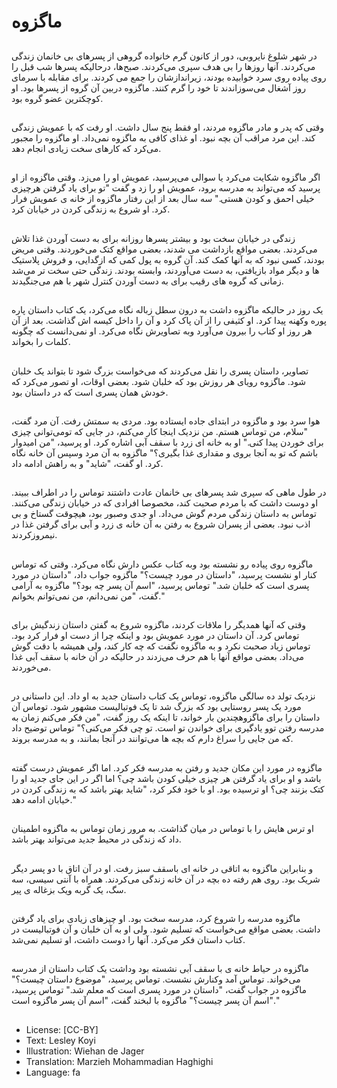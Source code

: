 # ماگزوه

##
در شهر شلوغ نایروبی، دور از کانون گرم خانواده گروهی از پسرهای بی خانمان زندگی می‌کردند. آنها روزها را بی هدف سپری می‌کردند. صبح‌ها، درحالیکه پسرها شب قبل را روی پیاده روی سرد خوابیده بودند، زیراندازشان را جمع می کردند. برای مقابله با سرمای روز آشغال می‌سوزاندند تا خود را گرم کنند. ماگزوه دربین آن گروه از پسرها بود. او کوچکترین عضو گروه بود.

##
وقتی که پدر و مادر ماگزوه مردند، او فقط پنج سال داشت. او رفت که با عمویش زندگی کند. این مرد مراقب آن بچه نبود. او غذای کافی به ماگزوه نمی‌داد. او ماگزوه را مجبور می‌کرد که کارهای سخت زیادی انجام دهد.

##
اگر ماگزوه شکایت می‌کرد یا سوالی می‌پرسید، عمویش او را می‌زد. وقتی ماگزوه از او پرسید که می‌تواند به مدرسه برود، عمویش او را زد و گفت "تو برای یاد گرفتن هرچیزی خیلی احمق و کودن هستی." سه سال بعد از این رفتار ماگزوه از خانه ی عمویش فرار کرد. او شروع به زندگی کردن در خیابان کرد.

##
زندگی در خیابان سخت بود و بیشتر پسرها روزانه برای به دست آوردن غذا تلاش می‌کردند. بعضی مواقع بازداشت می شدند، بعضی مواقع کتک می‌خوردند. وقتی مریض بودند، کسی نبود که به آنها کمک کند. آن گروه به پول کمی که ازگدایی، و فروش پلاستیک ها و دیگر مواد بازیافتی، به دست می‌آوردند، وابسته بودند. زندگی حتی سخت تر می‌شد زمانی که گروه های رقیب برای به دست آوردن کنترل شهر با هم می‌جنگیدند.

##
یک روز در حالیکه ماگزوه داشت به درون سطل زباله نگاه می‌کرد، یک کتاب داستان پاره پوره وکهنه پیدا کرد. او کثیفی را از آن پاک کرد و آن را داخل کیسه اش گذاشت. بعد از آن هر روز او کتاب را بیرون می‌آورد وبه تصاویرش نگاه می‌کرد. او نمی‌دانست که چگونه کلمات را بخواند.

##
تصاویر، داستان پسری را نقل می‌کردند که می‌خواست بزرگ شود تا بتواند یک خلبان شود. ماگزوه رویای هر روزش بود که خلبان شود. بعضی اوقات، او تصور می‌کرد که خودش همان پسری است که در داستان بود.

##
هوا سرد بود و ماگزوه در ابتدای جاده ایستاده بود. مردی به سمتش رفت. آن مرد گفت، "سلام، من توماس هستم. من نزدیک اینجا کار می‌کنم، در جایی که تومی‌توانی چیزی برای خوردن پیدا کنی." او به خانه ای زرد با سقف آبی اشاره کرد. او پرسید، "من امیدوار باشم که تو به آنجا بروی و مقداری غذا بگیری؟" ماگزوه به آن مرد وسپس آن خانه نگاه کرد. او گفت، "شاید" و به راهش ادامه داد.

##
در طول ماهی که سپری شد پسرهای بی خانمان عادت داشتند توماس را در اطراف ببیند. او دوست داشت که با مردم صحبت کند، مخصوصا افرادی که در خیابان زندگی می‌کنند. توماس به داستان زندگی مردم گوش می‌داد. او جدی وصبور بود، هیچوقت گستاخ و بی اذب نبود. بعضی از پسران شروع به رفتن به آن خانه ی زرد و آبی برای گرفتن غذا در نیمروزکردند.

##
ماگزوه روی پیاده رو نشسته بود وبه کتاب عکس دارش نگاه می‌کرد. وقتی که توماس کنار او نشست پرسید، "داستان در مورد چیست؟" ماگزوه جواب داد، "داستان در مورد پسری است که خلبان شد." توماس پرسید، "اسم آن پسر چه بود؟" ماگزوه به آرامی گفت، "من نمی‌دانم، من نمی‌توانم بخوانم."

##
وقتی که آنها همدیگر را ملاقات کردند، ماگزوه شروع به گفتن داستان زندگیش برای توماس کرد. آن داستان در مورد عمویش بود و اینکه چرا از دست او فرار کرد بود. توماس زیاد صحبت نکرد و به ماگزوه نگفت که چه کار کند، ولی همیشه با دقت گوش می‌داد. بعضی مواقع آنها با هم حرف می‌زدند در حالیکه در آن خانه با سقف آبی غذا می‌خوردند.

##
نزدیک تولد ده سالگی ماگزوه، توماس یک کتاب داستان جدید به او داد. این داستانی در مورد یک پسر روستایی بود که بزرگ شد تا یک فوتبالیست مشهور شود. توماس آن داستان را برای ماگزوهچندین بار خواند، تا اینکه یک روز گفت، "من فکر می‌کنم زمان به مدرسه رفتن توو یادگیری برای خواندن تو است. تو چی فکر می‌کنی؟" توماس توضیح داد که من جایی را سراغ دارم که بچه ها می‌توانند در آنجا بمانند، و به مدرسه بروند.

##
ماگزوه در مورد این مکان جدید و رفتن به مدرسه فکر کرد. اما اگر عمویش درست گفته باشد و او برای یاد گرفتن هر چیزی خیلی کودن باشد چی؟ اما اگر در این جای جدید او را کتک بزنند چی؟ او ترسیده بود. او با خود فکر کرد، "شاید بهتر باشد که به زندگی کردن در خیابان ادامه دهد."

##
او ترس هایش را با توماس در میان گذاشت. به مرور زمان توماس به ماگزوه اطمینان داد که زندگی در محیط جدید می‌تواند بهتر باشد.

##
و بنابراین ماگزوه به اتاقی در خانه ای باسقف سبز رفت. او در آن اتاق با دو پسر دیگر شریک بود. روی هم رفته ده بچه در آن خانه زندگی می‌کردند. همراه با آنتی سیسی، سه سگ، یک گربه ویک بزغاله ی پیر.

##
ماگزوه مدرسه را شروع کرد، مدرسه سخت بود. او چیزهای زیادی برای یاد گرفتن داشت. بعضی مواقع می‌خواست که تسلیم شود. ولی او به آن خلبان و آن فوتبالیست در کتاب داستان فکر می‌کرد. آنها را دوست داشت، او تسلیم نمی‌شد.

##
ماگزوه در حیاط خانه ی با سقف آبی نشسته بود وداشت یک کتاب داستان از مدرسه می‌خواند. توماس آمد وکنارش نشست. توماس پرسید، "موضوع داستان چیست؟" ماگزوه در جواب گفت، "داستان در مورد پسری است که معلم شد." توماس پرسید، "اسم آن پسر چیست؟" ماگزوه با لبخند گفت، "اسم آن پسر ماگزوه است."

##
* License: [CC-BY]
* Text: Lesley Koyi
* Illustration: Wiehan de Jager
* Translation: Marzieh Mohammadian Haghighi
* Language: fa
